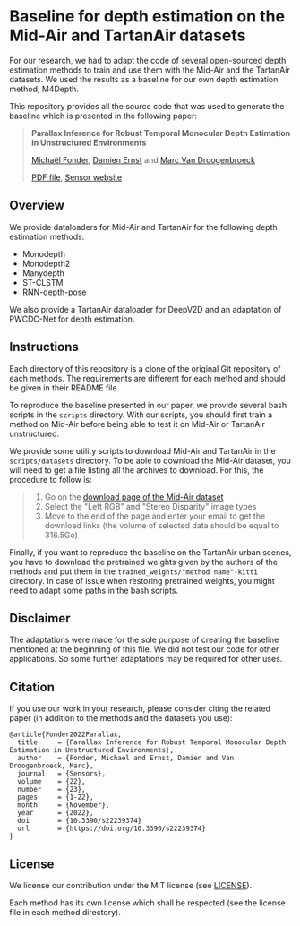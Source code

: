 # Baseline for depth estimation on the Mid-Air and TartanAir datasets

For our research, we had to adapt the code of several open-sourced depth estimation methods to train and use them with the Mid-Air and the TartanAir datasets.
We used the results as a baseline for our own depth estimation method, M4Depth.

This repository provides all the source code that was used to generate the baseline which is presented in the following paper:

> **Parallax Inference for Robust Temporal Monocular Depth Estimation in Unstructured Environments**
>
> [Michaël Fonder](https://www.uliege.be/cms/c_9054334/fr/repertoire?uid=u225873), [Damien Ernst](https://www.uliege.be/cms/c_9054334/fr/repertoire?uid=u030242) and [Marc Van Droogenbroeck](https://www.uliege.be/cms/c_9054334/fr/repertoire?uid=u182591) 
> 
> [PDF file](https://www.mdpi.com/1424-8220/22/23/9374/pdf), [Sensor website](https://www.mdpi.com/1424-8220/22/23/9374)

## Overview

We provide dataloaders for Mid-Air and TartanAir for the following depth estimation methods:
* Monodepth
* Monodepth2
* Manydepth
* ST-CLSTM
* RNN-depth-pose

We also provide a TartanAir dataloader for DeepV2D and an adaptation of PWCDC-Net for depth estimation.

## Instructions

Each directory of this repository is a clone of the original Git repository of each methods.
The requirements are different for each method and should be given in their README file.

To reproduce the baseline presented in our paper, we provide several bash scripts in the `scripts` directory.
With our scripts, you should first train a method on Mid-Air before being able to test it on Mid-Air or TartanAir unstructured.

We provide some utility scripts to download Mid-Air and TartanAir in the `scripts/datasets` directory.
To be able to download the Mid-Air dataset, you will need to get a file listing all the archives to download. For this, the procedure to follow is:
> 1. Go on the [download page of the Mid-Air dataset](https://midair.ulg.ac.be/download.html)
> 2. Select the "Left RGB" and "Stereo Disparity" image types
> 3. Move to the end of the page and enter your email to get the download links (the volume of selected data should be equal to 316.5Go)


Finally, if you want to reproduce the baseline on the TartanAir urban scenes, you have to download the pretrained weights given by the authors of the methods and put them in the `trained_weights/"method name"-kitti` directory.
In case of issue when restoring pretrained weights, you might need to adapt some paths in the bash scripts.

## Disclaimer

The adaptations were made for the sole purpose of creating the baseline mentioned at the beginning of this file.
We did not test our code for other applications. So some further adaptations may be required for other uses.

## Citation

If you use our work in your research, please consider citing the related paper (in addition to the methods and the datasets you use):

```
@article{Fonder2022Parallax,
  title     = {Parallax Inference for Robust Temporal Monocular Depth Estimation in Unstructured Environments},
  author    = {Fonder, Michael and Ernst, Damien and Van Droogenbroeck, Marc},
  journal   = {Sensors},
  volume    = {22},
  number    = {23},
  pages     = {1-22},
  month     = {November},
  year      = {2022},
  doi       = {10.3390/s22239374}
  url       = {https://doi.org/10.3390/s22239374}
}
```

## License

We license our contribution under the MIT license (see [LICENSE](LICENSE)).

Each method has its own license which shall be respected (see the license file in each method directory).
